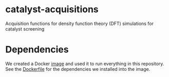 # catalyst-acquisitions
Acquisition functions for density function theory (DFT) simulations for catalyst screening


# Dependencies

We created a Docker [image](https://hub.docker.com/repository/docker/ulissigroup/kubeflow_catalyst_acquisitions) and used it to run everything in this repository.
See the [Dockerfile](./docker/Dockerfile) for the dependencies we installed into the image.

